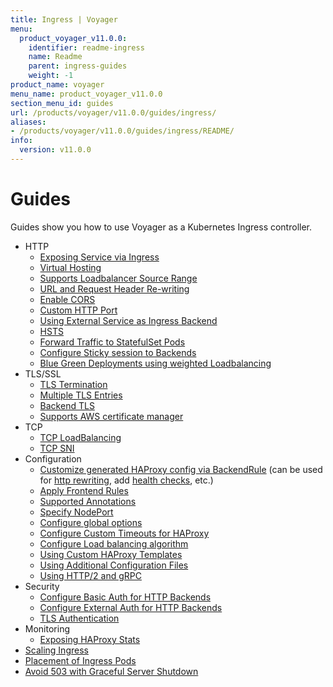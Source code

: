 ```yaml
---
title: Ingress | Voyager
menu:
  product_voyager_v11.0.0:
    identifier: readme-ingress
    name: Readme
    parent: ingress-guides
    weight: -1
product_name: voyager
menu_name: product_voyager_v11.0.0
section_menu_id: guides
url: /products/voyager/v11.0.0/guides/ingress/
aliases:
- /products/voyager/v11.0.0/guides/ingress/README/
info:
  version: v11.0.0
---
```


# Guides

Guides show you how to use Voyager as a Kubernetes Ingress controller.

- HTTP
  - [Exposing Service via Ingress](/products/voyager/v11.0.0/guides/ingress/http/single-service)
  - [Virtual Hosting](/products/voyager/v11.0.0/guides/ingress/http/virtual-hosting)
  - [Supports Loadbalancer Source Range](/products/voyager/v11.0.0/guides/ingress/http/source-range)
  - [URL and Request Header Re-writing](/products/voyager/v11.0.0/guides/ingress/http/rewrite-rules)
  - [Enable CORS](/products/voyager/v11.0.0/guides/ingress/http/cors)
  - [Custom HTTP Port](/products/voyager/v11.0.0/guides/ingress/http/custom-http-port)
  - [Using External Service as Ingress Backend](/products/voyager/v11.0.0/guides/ingress/http/external-svc)
  - [HSTS](/products/voyager/v11.0.0/guides/ingress/http/hsts)
  - [Forward Traffic to StatefulSet Pods](/products/voyager/v11.0.0/guides/ingress/http/statefulset-pod)
  - [Configure Sticky session to Backends](/products/voyager/v11.0.0/guides/ingress/http/sticky-session)
  - [Blue Green Deployments using weighted Loadbalancing](/products/voyager/v11.0.0/guides/ingress/http/blue-green-deployment)
- TLS/SSL
  - [TLS Termination](/products/voyager/v11.0.0/guides/ingress/tls/overview)
  - [Multiple TLS Entries](/products/voyager/v11.0.0/guides/ingress/tls/multiple-tls)
  - [Backend TLS](/products/voyager/v11.0.0/guides/ingress/tls/backend-tls)
  - [Supports AWS certificate manager](/products/voyager/v11.0.0/guides/ingress/tls/aws-cert-manager)
- TCP
  - [TCP LoadBalancing](/products/voyager/v11.0.0/guides/ingress/tcp/overview)
  - [TCP SNI](/products/voyager/v11.0.0/guides/ingress/tcp/tcp-sni)
- Configuration
  - [Customize generated HAProxy config via BackendRule](/products/voyager/v11.0.0/guides/ingress/configuration/backend-rule) (can be used for [http rewriting](https://www.haproxy.com/doc/aloha/7.0/haproxy/http_rewriting.html), add [health checks](https://www.haproxy.com/doc/aloha/7.0/haproxy/healthchecks.html), etc.)
  - [Apply Frontend Rules](/products/voyager/v11.0.0/guides/ingress/configuration/frontend-rule)
  - [Supported Annotations](/products/voyager/v11.0.0/guides/ingress/configuration/annotations)
  - [Specify NodePort](/products/voyager/v11.0.0/guides/ingress/configuration/node-port)
  - [Configure global options](/products/voyager/v11.0.0/guides/ingress/configuration/default-options)
  - [Configure Custom Timeouts for HAProxy](/products/voyager/v11.0.0/guides/ingress/configuration/default-timeouts)
  - [Configure Load balancing algorithm](/products/voyager/v11.0.0/guides/ingress/configuration/loadbalance-algorithm)
  - [Using Custom HAProxy Templates](/products/voyager/v11.0.0/guides/ingress/configuration/custom-templates)
  - [Using Additional Configuration Files](/products/voyager/v11.0.0/guides/ingress/configuration/config-volumes)
  - [Using HTTP/2 and gRPC](/products/voyager/v11.0.0/guides/ingress/configuration/http-2)
- Security
  - [Configure Basic Auth for HTTP Backends](/products/voyager/v11.0.0/guides/ingress/security/basic-auth)
  - [Configure External Auth for HTTP Backends](/products/voyager/v11.0.0/guides/ingress/security/oauth)
  - [TLS Authentication](/products/voyager/v11.0.0/guides/ingress/security/tls-auth)
- Monitoring
  - [Exposing HAProxy Stats](/products/voyager/v11.0.0/guides/ingress/monitoring/haproxy-stats)
- [Scaling Ingress](/products/voyager/v11.0.0/guides/ingress/scaling)
- [Placement of Ingress Pods](/products/voyager/v11.0.0/guides/ingress/pod-placement)
- [Avoid 503 with Graceful Server Shutdown](/products/voyager/v11.0.0/guides/ingress/graceful-reload)